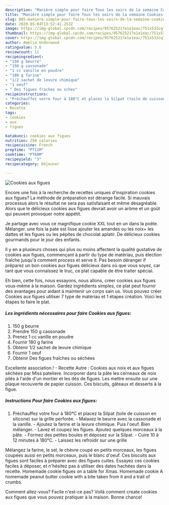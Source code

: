 ```yaml
---
description: "Manière simple pour faire Tous les soirs de la semaine Cookies aux figues"
title: "Manière simple pour faire Tous les soirs de la semaine Cookies aux figues"
slug: 885-maniere-simple-pour-faire-tous-les-soirs-de-la-semaine-cookies-aux-figues
date: 2020-05-04T13:52:41.253Z
image: https://img-global.cpcdn.com/recipes/957625217e1e1eac/751x532cq70/cookies-aux-figues-photo-principale-de-la-recette.jpg
thumbnail: https://img-global.cpcdn.com/recipes/957625217e1e1eac/751x532cq70/cookies-aux-figues-photo-principale-de-la-recette.jpg
cover: https://img-global.cpcdn.com/recipes/957625217e1e1eac/751x532cq70/cookies-aux-figues-photo-principale-de-la-recette.jpg
author: Amelia Underwood
ratingvalue: 3.6
reviewcount: 11
recipeingredient:
- "150 g beurre"
- "150 g cassonade"
- "1 cc vanille en poudre"
- "180 g farine"
- "1/2 sachet de levure chimique"
- "1 oeuf"
- " Des figues fraches ou sches"
recipeinstructions:
- "Préchauffez votre four à 180°C et placez la Silpat (toile de cuisson en silicone) sur la grille perforée. Malaxez le beurre avec la cassonade et la vanille. Ajoutez la farine et la levure chimique. Puis l&#39;oeuf. Bien mélanger.  Lavez et coupez les figues. Ajoutez quelques morceaux à la pâte. Formez des petites boules et déposez sur la Silpat.  Cuire 10 à 12 minutes à 180°C.  Laissez les refroidir sur une grille"
categories:
- Recette
tags:
- cookies
- aux
- figues

katakunci: cookies aux figues 
nutrition: 259 calories
recipecuisine: French
preptime: "PT11M"
cooktime: "PT60M"
recipeyield: "3"
recipecategory: Déjeuner

---
```



![Cookies aux figues](https://img-global.cpcdn.com/recipes/957625217e1e1eac/751x532cq70/cookies-aux-figues-photo-principale-de-la-recette.jpg)

Encore une fois à la recherche de recettes uniques d'inspiration cookies aux figues? La méthode de préparation est dérange facile. Si mauvais processus alors le résultat ne sera pas satisfaisant et même désagréable. Alors que le délicieux cookies aux figues devrait avoir un arôme et un goût qui peuvent provoquer notre appétit.

Je partage avec vous ce magnifique cookie XXL tout en un dans la poêle. Mélanger. une fois la pate est lisse ajouter les amandes ou les noix+ les dattes et les figues ou les pépites de chocolat aplatir. De délicieux cookies gourmands pour le jour des enfants.

Il y en a plusieurs choses qui plus ou moins affectent la qualité gustative de cookies aux figues, commençant à partir du type de matériau, puis élection fraîche jusqu'à comment process et serve it. Pas besoin déranger if préparez un bon cookies aux figues délicieux dans où que vous soyez, car tant que vous connaissez le truc, ce plat capable de être traiter spécial.


Eh bien, cette fois, nous essayons, nous allons, créer cookies aux figues vous-même à la maison. Gardez ingrédients simples, ce plat peut fournir des avantages pour aidant à maintenir un corps sain us. Vous pouvez créer Cookies aux figues utiliser 7 type de matériau et 1 étapes création. Voici les étapes to faire le plat.

<!--inarticleads1-->

##### Les ingrédients nécessaires pour faire Cookies aux figues:

1.  150 g beurre
1. Prendre 150 g cassonade
1. Prenez 1 cc vanille en poudre
1. Fournir 180 g farine
1. Obtenir 1/2 sachet de levure chimique
1. Fournir 1 oeuf
1. Obtenir  Des figues fraîches ou séchées


Excellente association.! - Recette Autre : Cookies aux noix et aux figues sèchées par Miss pateliere. Incorporer dans la pâte les cerneaux de noix pilés à l&#39;aide d&#39;un mortier et les dés de figues. Les mettre ensuite sur une plaque recouverte de papier cuisson. Ces biscuits, gâteaux et desserts à la figue. 

<!--inarticleads2-->

##### Instructions Pour faire Cookies aux figues:

1. Préchauffez votre four à 180°C et placez la Silpat (toile de cuisson en silicone) sur la grille perforée. - Malaxez le beurre avec la cassonade et la vanille. - Ajoutez la farine et la levure chimique. Puis l&#39;oeuf. Bien mélanger.  - Lavez et coupez les figues. Ajoutez quelques morceaux à la pâte. - Formez des petites boules et déposez sur la Silpat.  - Cuire 10 à 12 minutes à 180°C.  - Laissez les refroidir sur une grille


Mélangez la farine, le sel, le chèvre coupé en petits morceaux, les figues coupées aussi en petits morceaux, puis le blanc d&#39;oeuf. Ces biscuits aux figues sont faciles à préparer avec des figues cuites. Essayez ces cookies faciles à déposer, et n&#39;hésitez pas à utiliser des dates hachées dans la recette. Homemade cookie figues on a table for Xmas. Homemade cookie A homemade peanut butter cookie with a bite taken from it and a trail of crumbs. 


Comment allez-vous? Facile n'est-ce pas? Voilà comment create cookies aux figues que vous pouvez pratiquer à la maison. Bonne chance!
